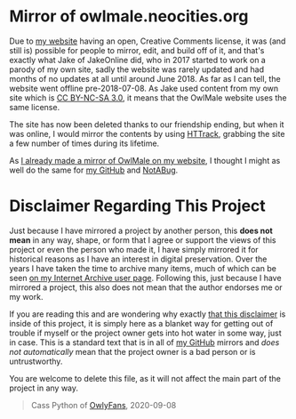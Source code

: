 # Mirror of owlmale.neocities.org
Due to [my website](https://owlman.neocities.org) having an open, Creative Comments license, it was (and still is) possible for people to mirror, edit, and build off of it, and that's exactly what Jake of JakeOnline did, who in 2017 started to work on a parody of my own site, sadly the website was rarely updated and had months of no updates at all until around June 2018. As far as I can tell, the website went offline pre-2018-07-08. As Jake used content from my own site which is [CC BY-NC-SA 3.0](https://creativecommons.org/licenses/by-nc-sa/3.0), it means that the OwlMale website uses the same license.

The site has now been deleted thanks to our friendship ending, but when it was online, I would mirror the contents by using [HTTrack](http://www.httrack.com), grabbing the site a few number of times during its lifetime.

As [I already made a mirror of OwlMale on my website](https://owlman.neocities.org/owlmale), I thought I might as well do the same for [my GitHub](https://github.com/DynTylluan/owlmale.neocities.org) and [NotABug](https://notabug.org/DynTylluan/owlmale.neocities.org).

# Disclaimer Regarding This Project
Just because I have mirrored a project by another person, this **does not mean** in any way, shape, or form that I agree or support the views of this project or even the person who made it, I have simply mirrored it for historical reasons as I have an interest in digital preservation. Over the years I have taken the time to archive many items, much of which can be seen [on my Internet Archive user page](https://archive.org/details/@14jammar). Following this, just because I have mirrored a project, this also does not mean that the author endorses me or my work.

If you are reading this and are wondering why exactly [that this disclaimer](https://github.com/DynTylluan/disclaimer) is inside of this project, it is simply here as a blanket way for getting out of trouble if myself or the project owner gets into hot water in some way, just in case. This is a standard text that is in all of [my GitHub](https://github.com/DynTylluan) mirrors and _does not automatically_ mean that the project owner is a bad person or is untrustworthy.

You are welcome to delete this file, as it will not affect the main part of the project in any way.

> Cass Python of [OwlyFans](https://owly.fans), 2020-09-08
